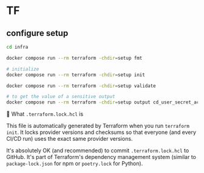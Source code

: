 # TF

## configure setup

```sh
cd infra

docker compose run --rm terraform -chdir=setup fmt

# initialize
docker compose run --rm terraform -chdir=setup init

docker compose run --rm terraform -chdir=setup validate

# to get the value of a sensitive output
docker compose run --rm terraform -chdir=setup output cd_user_secret_access_key
```

🧩 What `.terraform.lock.hcl` is

This file is automatically generated by Terraform when you run `terraform init`.
It locks provider versions and checksums so that everyone (and every CI/CD run) uses the exact same provider versions.

It's absolutely OK (and recommended) to commit `.terraform.lock.hcl` to GitHub. It's part of Terraform's dependency management system (similar to `package-lock.json` for npm or `poetry.lock` for Python).


